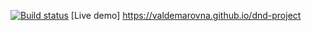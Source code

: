 [![Build status](https://ci.appveyor.com/api/projects/status/v27k4yngsvrhb39w?svg=true)](https://ci.appveyor.com/project/Valdemarovna/dnd-project)
[Live demo] https://valdemarovna.github.io/dnd-project
